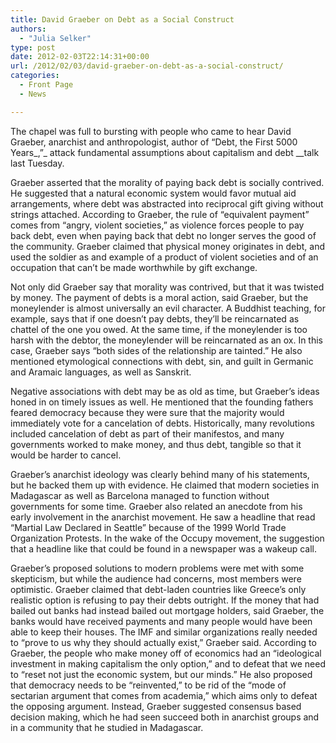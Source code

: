 ```yaml
---
title: David Graeber on Debt as a Social Construct
authors: 
  - "Julia Selker"
type: post
date: 2012-02-03T22:14:31+00:00
url: /2012/02/03/david-graeber-on-debt-as-a-social-construct/
categories:
  - Front Page
  - News

---
```

The chapel was full to bursting with people who came to hear David Graeber, anarchist and anthropologist, author of “Debt, the First 5000 Years_,”_ attack fundamental assumptions about capitalism and debt __talk last Tuesday.

Graeber asserted that the morality of paying back debt is socially contrived. He suggested that a natural economic system would favor mutual aid arrangements, where debt was abstracted into reciprocal gift giving without strings attached. According to Graeber, the rule of “equivalent payment” comes from “angry, violent societies,” as violence forces people to pay back debt, even when paying back that debt no longer serves the good of the community. Graeber claimed that physical money originates in debt, and used the soldier as and example of a product of violent societies and of an occupation that can’t be made worthwhile by gift exchange.

Not only did Graeber say that morality was contrived, but that it was twisted by money. The payment of debts is a moral action, said Graeber, but the moneylender is almost universally an evil character. A Buddhist teaching, for example, says that if one doesn’t pay debts, they’ll be reincarnated as chattel of the one you owed. At the same time, if the moneylender is too harsh with the debtor, the moneylender will be reincarnated as an ox. In this case, Graeber says “both sides of the relationship are tainted.” He also mentioned etymological connections with debt, sin, and guilt in Germanic and Aramaic languages, as well as Sanskrit.

Negative associations with debt may be as old as time, but Graeber’s ideas honed in on timely issues as well. He mentioned that the founding fathers feared democracy because they were sure that the majority would immediately vote for a cancelation of debts. Historically, many revolutions included cancelation of debt as part of their manifestos, and many governments worked to make money, and thus debt, tangible so that it would be harder to cancel.

Graeber’s anarchist ideology was clearly behind many of his statements, but he backed them up with evidence. He claimed that modern societies in Madagascar as well as Barcelona managed to function without governments for some time. Graeber also related an anecdote from his early involvement in the anarchist movement. He saw a headline that read “Martial Law Declared in Seattle” because of the 1999 World Trade Organization Protests. In the wake of the Occupy movement, the suggestion that a headline like that could be found in a newspaper was a wakeup call.

Graeber’s proposed solutions to modern problems were met with some skepticism, but while the audience had concerns, most members were optimistic. Graeber claimed that debt-laden countries like Greece’s only realistic option is refusing to pay their debts outright. If the money that had bailed out banks had instead bailed out mortgage holders, said Graeber, the banks would have received payments and many people would have been able to keep their houses. The IMF and similar organizations really needed to “prove to us why they should actually exist,” Graeber said. According to Graeber, the people who make money off of economics had an “ideological investment in making capitalism the only option,” and to defeat that we need to “reset not just the economic system, but our minds.” He also proposed that democracy needs to be “reinvented,” to be rid of the “mode of sectarian argument that comes from academia,” which aims only to defeat the opposing argument. Instead, Graeber suggested consensus based decision making, which he had seen succeed both in anarchist groups and in a community that he studied in Madagascar.